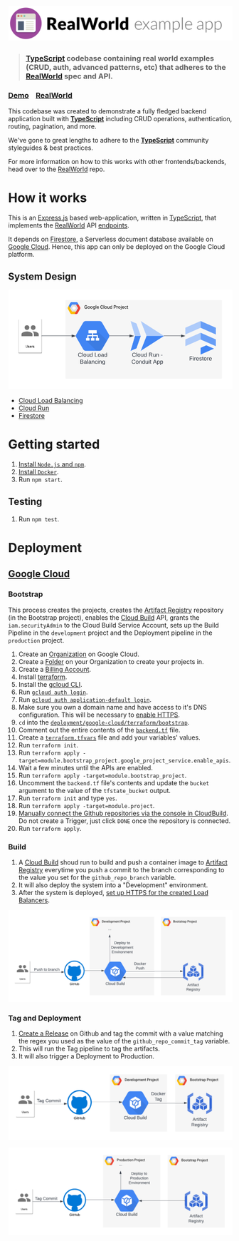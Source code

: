 # ![RealWorld Example App](logo.png)

> ### [TypeScript](https://www.typescriptlang.org/) codebase containing real world examples (CRUD, auth, advanced patterns, etc) that adheres to the [RealWorld](https://github.com/gothinkster/realworld) spec and API.

### [Demo](https://demo.realworld.io/)&nbsp;&nbsp;&nbsp;&nbsp;[RealWorld](https://github.com/gothinkster/realworld)

This codebase was created to demonstrate a fully fledged backend application built with **[TypeScript](https://www.typescriptlang.org/)** including CRUD operations, authentication, routing, pagination, and more.

We've gone to great lengths to adhere to the **[TypeScript](https://www.typescriptlang.org/)** community styleguides & best practices.

For more information on how to this works with other frontends/backends, head over to the [RealWorld](https://github.com/gothinkster/realworld) repo.

# How it works

This is an [Express.js](https://expressjs.com/) based web-application, written in [TypeScript](https://www.typescriptlang.org/), that implements the [RealWorld](https://realworld-docs.netlify.app/) API [endpoints](https://realworld-docs.netlify.app/docs/specs/backend-specs/endpoints).

It depends on [Firestore](https://cloud.google.com/firestore), a Serverless document database available on [Google Cloud](https://cloud.google.com/). Hence, this app can only be deployed on the Google Cloud platform.

## System Design

![system Design Diagram](./google-cloud-system-design-diagram.png)

- [Cloud Load Balancing](https://cloud.google.com/load-balancing)
- [Cloud Run](https://cloud.google.com/run)
- [Firestore](https://cloud.google.com/firestore)

# Getting started

1. [Install `Node.js` and `npm`](https://docs.npmjs.com/downloading-and-installing-node-js-and-npm).
1. [Install `Docker`](https://docs.docker.com/get-docker/).
1. Run `npm start`.

## Testing

1. Run `npm test`.

# Deployment

## [Google Cloud](https://cloud.google.com/)

### Bootstrap

This process creates the projects, creates the [Artifact Registry](https://cloud.google.com/artifact-registry) repository (in the Bootstrap project), enables the [Cloud Build](https://cloud.google.com/build) API, grants the `iam.securityAdmin` to the Cloud Build Service Account, sets up the Build Pipeline in the `development` project and the Deployment pipeline in the `production` project.

1. Create an [Organization](https://cloud.google.com/resource-manager/docs/creating-managing-organization) on Google Cloud.
1. Create a [Folder](https://cloud.google.com/resource-manager/docs/creating-managing-folders) on your Organization to create your projects in.
1. Create a [Billing Account](https://cloud.google.com/billing/docs/how-to/manage-billing-account#create_a_new_billing_account).
1. Install [terraform](https://developer.hashicorp.com/terraform/tutorials/aws-get-started/install-cli).
1. Install the [gcloud CLI](https://cloud.google.com/sdk/docs/install).
1. Run [`gcloud auth login`](https://cloud.google.com/sdk/gcloud/reference/auth/login).
1. Run [`gcloud auth application-default login`](https://cloud.google.com/sdk/gcloud/reference/auth/application-default/login).
1. Make sure you own a domain name and have access to it's DNS configuration. This will be necessary to [enable HTTPS](https://cloud.google.com/iap/docs/load-balancer-howto#update_dns).
1. `cd` into the [`deployment/google-cloud/terraform/bootstrap`](./deployment/google-cloud/terraform/bootstrap).
1. Comment out the entire contents of the [`backend.tf`](https://developer.hashicorp.com/terraform/language/settings/backends/gcs) file.
1. Create a [`terraform.tfvars`](https://developer.hashicorp.com/terraform/language/values/variables#variable-definitions-tfvars-files) file and add your variables' values.
1. Run `terraform init`.
1. Run `terraform apply -target=module.bootstrap_project.google_project_service.enable_apis`.
1. Wait a few minutes until the APIs are enabled.
1. Run `terraform apply -target=module.bootstrap_project`.
1. Uncomment the `backend.tf` file's contents and update the `bucket` argument to the value of the `tfstate_bucket` output.
1. Run `terraform init` and type `yes`.
1. Run `terraform apply -target=module.project`.
1. [Manually connect the Github repositories via the console in CloudBuild](https://cloud.google.com/build/docs/automating-builds/github/connect-repo-github). Do not create a Trigger, just click `DONE` once the repository is connected.
1. Run `terraform apply`.

### Build

1. A [Cloud Build](https://cloud.google.com/build) shoud run to build and push a container image to [Artifact Registry](https://cloud.google.com/artifact-registry) everytime you push a commit to the branch corresponding to the value you set for the `github_repo_branch` variable.
1. It will also deploy the system into a "Development" environment.
1. After the system is deployed, [set up HTTPS for the created Load Balancers](https://cloud.google.com/iap/docs/load-balancer-howto#update_dns).

![Build Pipeline](./google-cloud-build-pipeline.png)

### Tag and Deployment

1. [Create a Release](https://docs.github.com/en/repositories/releasing-projects-on-github/managing-releases-in-a-repository#creating-a-release) on Github and tag the commit with a value matching the regex you used as the value of the `github_repo_commit_tag` variable.
1. This will run the Tag pipeline to tag the artifacts.
1. It will also trigger a Deployment to Production.

![Tag Pipeline](./google-cloud-tag-pipeline.png)

![Deployment Pipeline](./google-cloud-deployment-pipeline.png)
